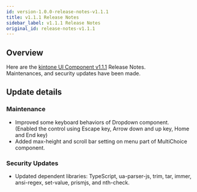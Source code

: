 ```yaml
---
id: version-1.0.0-release-notes-v1.1.1
title: v1.1.1 Release Notes
sidebar_label: v1.1.1 Release Notes
original_id: release-notes-v1.1.1
---
```


## Overview

Here are the [kintone UI Component v1.1.1](https://github.com/kintone-labs/kintone-ui-component/releases/tag/v1.1.1) Release Notes.<br>
Maintenances, and security updates have been made.

## Update details
### Maintenance
- Improved some keyboard behaviors of Dropdown component.<br>
  (Enabled the control using Escape key, Arrow down and up key, Home and End key)
- Added max-height and scroll bar setting on menu part of MultiChoice component.

### Security Updates
- Updated dependent libraries: TypeScript, ua-parser-js, trim, tar, immer, ansi-regex, set-value, prismjs, and nth-check.
